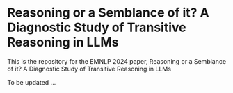 #  **Reasoning or a Semblance of it? A Diagnostic Study of Transitive Reasoning in LLMs**

This is the repository for the EMNLP 2024 paper, Reasoning or a Semblance of it? A Diagnostic Study of Transitive Reasoning in LLMs

To be updated ...

